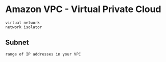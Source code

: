 # Amazon VPC - Virtual Private Cloud
    virtual network
    network isolator

## Subnet
    range of IP addresses in your VPC